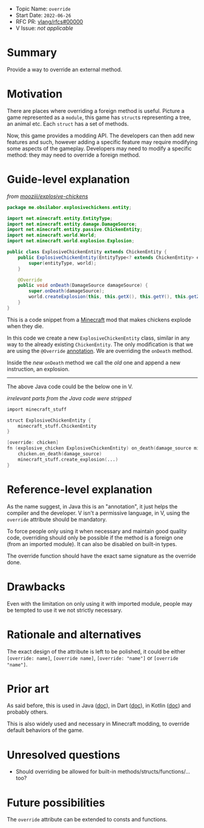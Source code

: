 - Topic Name: `override`
- Start Date: `2022-06-26`
- RFC PR: [vlang/rfcs#00000](https://github.com/vlang/rfcs/pull/25)
- V Issue: *not applicable*

# Summary

Provide a way to override an external method.

# Motivation

There are places where overriding a foreign method is useful.
Picture a game represented as a `module`, this game has `struct`s representing a tree, an animal etc. Each `struct` has a set of methods.

Now, this game provides a modding API. The developers can then add new features and such, however adding a specific feature may require modifying some aspects of the gameplay. Developers may need to modify a specific method: they may need to override a foreign method.

# Guide-level explanation

*from [mooziii/explosive-chickens](https://github.com/mooziii/explosive-chickens/blob/main/src/main/java/me/obsilabor/explosivechickens/entity/ExplosiveChickenEntity.java)*
```java
package me.obsilabor.explosivechickens.entity;

import net.minecraft.entity.EntityType;
import net.minecraft.entity.damage.DamageSource;
import net.minecraft.entity.passive.ChickenEntity;
import net.minecraft.world.World;
import net.minecraft.world.explosion.Explosion;

public class ExplosiveChickenEntity extends ChickenEntity {
    public ExplosiveChickenEntity(EntityType<? extends ChickenEntity> entityType, World world) {
        super(entityType, world);
    }

    @Override
    public void onDeath(DamageSource damageSource) {
        super.onDeath(damageSource);
        world.createExplosion(this, this.getX(), this.getY(), this.getZ(), 3.5F, Explosion.DestructionType.BREAK);
    }
}
```

This is a code snippet from a [Minecraft](https://en.wikipedia.org/wiki/Minecraft) mod that makes chickens explode when they die.

In this code we create a new `ExplosiveChickenEntity` class, similar in any way to the already existing `ChickenEntity`. The only modification is that we are using the `@Override` [annotation](https://en.wikipedia.org/wiki/Java_annotation). We are overriding the `onDeath` method.

Inside the *new* `onDeath` method we call the *old* one and append a new instruction, an explosion.

---

The above Java code could be the below one in V.

*irrelevant parts from the Java code were stripped*
```v
import minecraft_stuff

struct ExplosiveChickenEntity {
    minecraft_stuff.ChickenEntity
}

[override: chicken]
fn (explosive_chicken ExplosiveChickenEntity) on_death(damage_source minecraft_stuff.DamageSource) {
    chicken.on_death(damage_source)
    minecraft_stuff.create_explosion(...)
}
```

# Reference-level explanation

As the name suggest, in Java this is an "annotation", it just helps the compiler and the developer. V isn't a permissive language, in V, using the `override` attribute should be mandatory.

To force people only using it when necessary and maintain good quality code, overriding should only be possible if the method is a foreign one (from an imported module). It can also be disabled on built-in types.

The override function should have the exact same signature as the override done.

# Drawbacks

Even with the limitation on only using it with imported module, people may be tempted to use it we not strictly necessary.

# Rationale and alternatives

The exact design of the attribute is left to be polished, it could be either `[override: name]`, `[override name]`, `[override: "name"]` or `[override "name"]`.

# Prior art

As said before, this is used in Java ([doc](https://www.geeksforgeeks.org/the-override-annotation-in-java/)), in Dart ([doc](https://dart.dev/guides/language/type-system#use-sound-parameter-types-when-overriding-methods)), in Kotlin ([doc](https://www.geeksforgeeks.org/overriding-rules-in-kotlin/)) and probably others.

This is also widely used and necessary in Minecraft modding, to override default behaviors of the game.

# Unresolved questions

- Should overriding be allowed for built-in methods/structs/functions/... too?

# Future possibilities

The `override` attribute can be extended to consts and functions.
